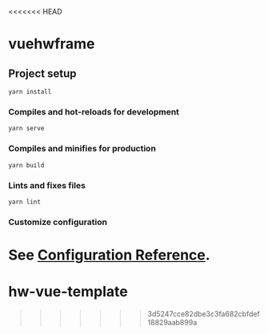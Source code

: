 <<<<<<< HEAD
# vuehwframe

## Project setup
```
yarn install
```

### Compiles and hot-reloads for development
```
yarn serve
```

### Compiles and minifies for production
```
yarn build
```

### Lints and fixes files
```
yarn lint
```

### Customize configuration
See [Configuration Reference](https://cli.vuejs.org/config/).
=======
# hw-vue-template
>>>>>>> 3d5247cce82dbe3c3fa682cbfdef18829aab899a
